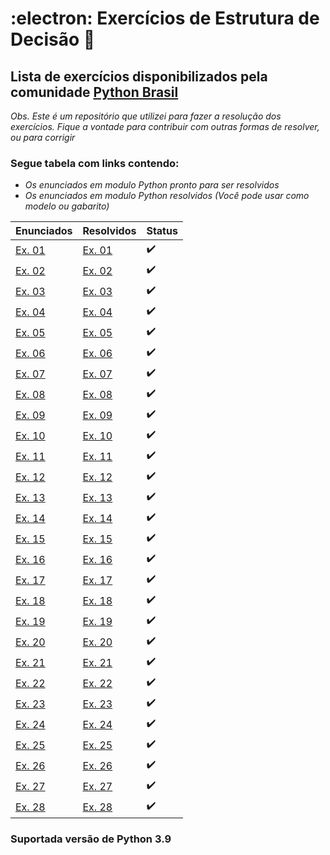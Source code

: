 # :electron: Exercícios de Estrutura de Decisão :snake:

## Lista de exercícios disponibilizados pela comunidade [Python Brasil](https://wiki.python.org.br/EstruturaDeDecisao)

_Obs. Este é um repositório que utilizei para fazer a resolução dos exercícios. Fique a vontade para contribuir com outras formas de resolver, ou para corrigir_

### Segue tabela com links contendo:
* _Os enunciados em modulo Python pronto para ser resolvidos_
* _Os enunciados em modulo Python resolvidos (Você pode usar como modelo ou gabarito)_

| Enunciados   | Resolvidos        | Status|
|:-------------|:------------------|:------|
|[Ex. 01](https://github.com/faleite/EstruturaDecisao/blob/main/enunciados/1.py) |[Ex. 01](https://github.com/faleite/EstruturaDecisao/blob/main/exercicios/1.py) | :heavy_check_mark:|
|[Ex. 02](https://github.com/faleite/EstruturaDecisao/blob/main/enunciados/2.py) |[Ex. 02](https://github.com/faleite/EstruturaDecisao/blob/main/exercicios/2.py) | :heavy_check_mark:|
|[Ex. 03](https://github.com/faleite/EstruturaDecisao/blob/main/enunciados/3.py) |[Ex. 03](https://github.com/faleite/EstruturaDecisao/blob/main/exercicios/3.py) | :heavy_check_mark:|
|[Ex. 04](https://github.com/faleite/EstruturaDecisao/blob/main/enunciados/4.py) |[Ex. 04](https://github.com/faleite/EstruturaDecisao/blob/main/exercicios/4.py) | :heavy_check_mark:|
|[Ex. 05](https://github.com/faleite/EstruturaDecisao/blob/main/enunciados/5.py) |[Ex. 05](https://github.com/faleite/EstruturaDecisao/blob/main/exercicios/5.py) | :heavy_check_mark:|
|[Ex. 06](https://github.com/faleite/EstruturaDecisao/blob/main/enunciados/6.py) |[Ex. 06](https://github.com/faleite/EstruturaDecisao/blob/main/exercicios/6.py) | :heavy_check_mark:|
|[Ex. 07](https://github.com/faleite/EstruturaDecisao/blob/main/enunciados/7.py) |[Ex. 07](https://github.com/faleite/EstruturaDecisao/blob/main/exercicios/7.py) | :heavy_check_mark:|
|[Ex. 08](https://github.com/faleite/EstruturaDecisao/blob/main/enunciados/8.py) |[Ex. 08](https://github.com/faleite/EstruturaDecisao/blob/main/exercicios/8.py) | :heavy_check_mark:|
|[Ex. 09](https://github.com/faleite/EstruturaDecisao/blob/main/enunciados/9.py) |[Ex. 09](https://github.com/faleite/EstruturaDecisao/blob/main/exercicios/9.py) | :heavy_check_mark:|
|[Ex. 10](https://github.com/faleite/EstruturaDecisao/blob/main/enunciados/10.py)|[Ex. 10](https://github.com/faleite/EstruturaDecisao/blob/main/exercicios/10.py)| :heavy_check_mark:| 
|[Ex. 11](https://github.com/faleite/EstruturaDecisao/blob/main/enunciados/11.py)|[Ex. 11](https://github.com/faleite/EstruturaDecisao/blob/main/exercicios/11.py)| :heavy_check_mark:| 
|[Ex. 12](https://github.com/faleite/EstruturaDecisao/blob/main/enunciados/12.py)|[Ex. 12](https://github.com/faleite/EstruturaDecisao/blob/main/exercicios/12.py)| :heavy_check_mark:| 
|[Ex. 13](https://github.com/faleite/EstruturaDecisao/blob/main/enunciados/13.py)|[Ex. 13](https://github.com/faleite/EstruturaDecisao/blob/main/exercicios/13.py)| :heavy_check_mark:| 
|[Ex. 14](https://github.com/faleite/EstruturaDecisao/blob/main/enunciados/14.py)|[Ex. 14](https://github.com/faleite/EstruturaDecisao/blob/main/exercicios/14.py)| :heavy_check_mark:| 
|[Ex. 15](https://github.com/faleite/EstruturaDecisao/blob/main/enunciados/15.py)|[Ex. 15](https://github.com/faleite/EstruturaDecisao/blob/main/exercicios/15.py)| :heavy_check_mark:| 
|[Ex. 16](https://github.com/faleite/EstruturaDecisao/blob/main/enunciados/16.py)|[Ex. 16](https://github.com/faleite/EstruturaDecisao/blob/main/exercicios/16.py)| :heavy_check_mark:| 
|[Ex. 17](https://github.com/faleite/EstruturaDecisao/blob/main/enunciados/17.py)|[Ex. 17](https://github.com/faleite/EstruturaDecisao/blob/main/exercicios/17.py)| :heavy_check_mark:| 
|[Ex. 18](https://github.com/faleite/EstruturaDecisao/blob/main/enunciados/18.py)|[Ex. 18](https://github.com/faleite/EstruturaDecisao/blob/main/exercicios/18.py)| :heavy_check_mark:| 
|[Ex. 19](https://github.com/faleite/EstruturaDecisao/blob/main/enunciados/19.py)|[Ex. 19](https://github.com/faleite/EstruturaDecisao/blob/main/exercicios/19.py)| :heavy_check_mark:|
|[Ex. 20](https://github.com/faleite/EstruturaDecisao/blob/main/enunciados/20.py)|[Ex. 20](https://github.com/faleite/EstruturaDecisao/blob/main/exercicios/20.py)| :heavy_check_mark:|
|[Ex. 21](https://github.com/faleite/EstruturaDecisao/blob/main/enunciados/21.py)|[Ex. 21](https://github.com/faleite/EstruturaDecisao/blob/main/exercicios/21.py)| :heavy_check_mark:|
|[Ex. 22](https://github.com/faleite/EstruturaDecisao/blob/main/enunciados/22.py)|[Ex. 22](https://github.com/faleite/EstruturaDecisao/blob/main/exercicios/22.py)| :heavy_check_mark:|
|[Ex. 23](https://github.com/faleite/EstruturaDecisao/blob/main/enunciados/23.py)|[Ex. 23](https://github.com/faleite/EstruturaDecisao/blob/main/exercicios/23.py)| :heavy_check_mark:|
|[Ex. 24](https://github.com/faleite/EstruturaDecisao/blob/main/enunciados/24.py)|[Ex. 24](https://github.com/faleite/EstruturaDecisao/blob/main/exercicios/24.py)| :heavy_check_mark:|
|[Ex. 25](https://github.com/faleite/EstruturaDecisao/blob/main/enunciados/25.py)|[Ex. 25](https://github.com/faleite/EstruturaDecisao/blob/main/exercicios/25.py)| :heavy_check_mark:|
|[Ex. 26](https://github.com/faleite/EstruturaDecisao/blob/main/enunciados/26.py)|[Ex. 26](https://github.com/faleite/EstruturaDecisao/blob/main/exercicios/26.py)| :heavy_check_mark:|
|[Ex. 27](https://github.com/faleite/EstruturaDecisao/blob/main/enunciados/27.py)|[Ex. 27](https://github.com/faleite/EstruturaDecisao/blob/main/exercicios/27.py)| :heavy_check_mark:|
|[Ex. 28](https://github.com/faleite/EstruturaDecisao/blob/main/enunciados/28.py)|[Ex. 28](https://github.com/faleite/EstruturaDecisao/blob/main/exercicios/28.py)| :heavy_check_mark:|
### Suportada versão de Python 3.9

